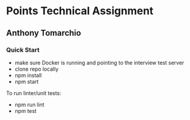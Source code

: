 # Points Technical Assignment

## Anthony Tomarchio

### Quick Start
- make sure Docker is running and pointing to the interview test server
- clone repo locally
- npm install
- npm start

To run linter/unit tests:
- npm run lint
- npm test

